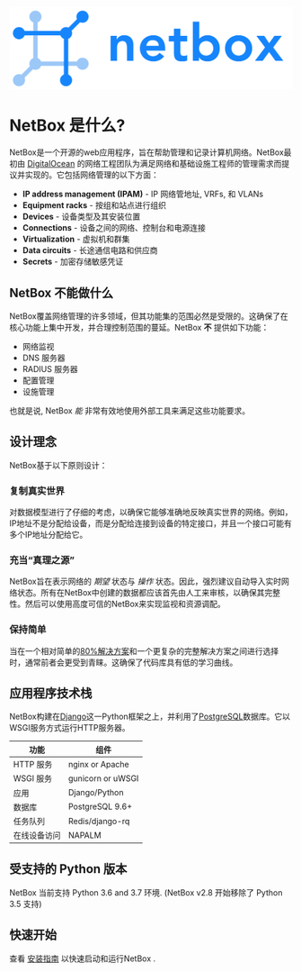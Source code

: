 ![NetBox](netbox_logo.svg "NetBox logo")

# NetBox 是什么?

 NetBox是一个开源的web应用程序，旨在帮助管理和记录计算机网络。NetBox最初由 [DigitalOcean](https://www.digitalocean.com/) 的网络工程团队为满足网络和基础设施工程师的管理需求而提议并实现的。它包括网络管理的以下方面： 

* **IP address management (IPAM)** - IP 网络管地址, VRFs, 和 VLANs
* **Equipment racks** - 按组和站点进行组织
* **Devices** - 设备类型及其安装位置
* **Connections** -  设备之间的网络、控制台和电源连接 
* **Virtualization** - 虚拟机和群集
* **Data circuits** - 长途通信电路和供应商
* **Secrets** - 加密存储敏感凭证

##  NetBox 不能做什么


NetBox覆盖网络管理的许多领域，但其功能集的范围必然是受限的。这确保了在核心功能上集中开发，并合理控制范围的蔓延。NetBox **不** 提供如下功能： 

* 网络监视
* DNS 服务器
* RADIUS 服务器
* 配置管理
* 设施管理 

也就是说, NetBox _能_ 非常有效地使用外部工具来满足这些功能要求。

## 设计理念

NetBox基于以下原则设计： 

### 复制真实世界

对数据模型进行了仔细的考虑，以确保它能够准确地反映真实世界的网络。例如，IP地址不是分配给设备，而是分配给连接到设备的特定接口，并且一个接口可能有多个IP地址分配给它。 

### 充当“真理之源” 

NetBox旨在表示网络的 _期望_ 状态与 _操作_ 状态。因此，强烈建议自动导入实时网络状态。所有在NetBox中创建的数据都应该首先由人工来审核，以确保其完整性。然后可以使用高度可信的NetBox来实现监视和资源调配。

### 保持简单

当在一个相对简单的[80%解决方案](https://en.wikipedia.org/wiki/Pareto_principle)和一个更复杂的完整解决方案之间进行选择时，通常前者会更受到青睐。这确保了代码库具有低的学习曲线。

## 应用程序技术栈

NetBox构建在[Django](https://djangoproject.com/)这一Python框架之上，并利用了[PostgreSQL](https://www.postgresql.org/)数据库。它以WSGI服务方式运行HTTP服务器。

| 功能           | 组件         |
|--------------------|-------------------|
| HTTP 服务       | nginx or Apache   |
| WSGI 服务       | gunicorn or uWSGI |
| 应用        | Django/Python     |
| 数据库           | PostgreSQL 9.6+   |
| 任务队列       | Redis/django-rq   |
| 在线设备访问 | NAPALM            |

## 受支持的 Python 版本

NetBox 当前支持 Python 3.6 and 3.7 环境. (NetBox v2.8 开始移除了 Python 3.5 支持)

## 快速开始

查看 [安装指南](installation/index%20zh-cn.md) 以快速启动和运行NetBox .

